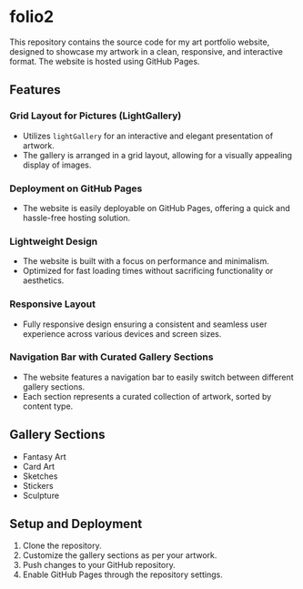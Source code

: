 # folio2

This repository contains the source code for my art portfolio website, designed to showcase my artwork in a clean, responsive, and interactive format. The website is hosted using GitHub Pages.

## Features

### Grid Layout for Pictures (LightGallery)
- Utilizes `lightGallery` for an interactive and elegant presentation of artwork.
- The gallery is arranged in a grid layout, allowing for a visually appealing display of images.

### Deployment on GitHub Pages
- The website is easily deployable on GitHub Pages, offering a quick and hassle-free hosting solution.

### Lightweight Design
- The website is built with a focus on performance and minimalism.
- Optimized for fast loading times without sacrificing functionality or aesthetics.

### Responsive Layout
- Fully responsive design ensuring a consistent and seamless user experience across various devices and screen sizes.

### Navigation Bar with Curated Gallery Sections
- The website features a navigation bar to easily switch between different gallery sections.
- Each section represents a curated collection of artwork, sorted by content type.

## Gallery Sections
- Fantasy Art
- Card Art
- Sketches
- Stickers
- Sculpture


## Setup and Deployment
1. Clone the repository.
2. Customize the gallery sections as per your artwork.
3. Push changes to your GitHub repository.
4. Enable GitHub Pages through the repository settings.
